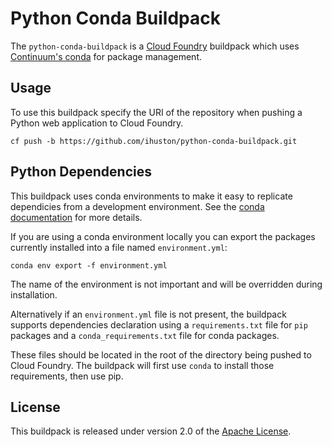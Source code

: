 # Python Conda Buildpack

The `python-conda-buildpack` is a [Cloud Foundry][] buildpack which uses [Continuum's conda][] for package management.


## Usage
To use this buildpack specify the URI of the repository when pushing a Python web application to Cloud Foundry.

    cf push -b https://github.com/ihuston/python-conda-buildpack.git


## Python Dependencies
This buildpack uses conda environments to make it easy to replicate dependicies from a development environment.
See the [conda documentation](http://conda.pydata.org/docs/env-commands.html) for more details.

If you are using a conda environment locally you can export the packages currently installed into a file
named `environment.yml`:

    conda env export -f environment.yml

The name of the environment is not important and will be overridden during installation.

Alternatively if an `environment.yml` file is not present, the buildpack supports dependencies declaration using a `requirements.txt` file  for `pip` packages and a `conda_requirements.txt` file for conda packages.

These files should be located in the root of the directory being pushed to Cloud Foundry. The buildpack will first use `conda` to install those requirements, then use pip.

## License
This buildpack is released under version 2.0 of the [Apache License](http://www.apache.org/licenses/LICENSE-2.0).

[Cloud Foundry]: http://www.cloudfoundry.com
[Continuum's conda]: http://conda.pydata.org/
